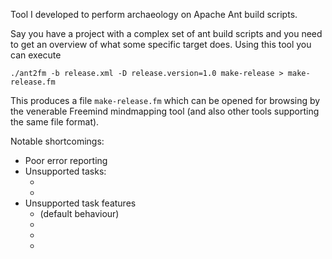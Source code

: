 Tool I developed to perform archaeology on Apache Ant build scripts.

Say you have a project with a complex set of ant build scripts and you need to get an overview of what some specific target does. Using this tool you can execute

    ./ant2fm -b release.xml -D release.version=1.0 make-release > make-release.fm

This produces a file `make-release.fm` which can be opened for browsing by the venerable Freemind mindmapping tool (and also other tools supporting the same file format).

Notable shortcomings:

* Poor error reporting
* Unsupported tasks:
    * <include> 
    * <antcall>
* Unsupported task features
    * <ant inheritAll="true"> (default behaviour)
    * <ant dir="...">
    * <ant useNativeBasedir="...">
    * <ant><property>
